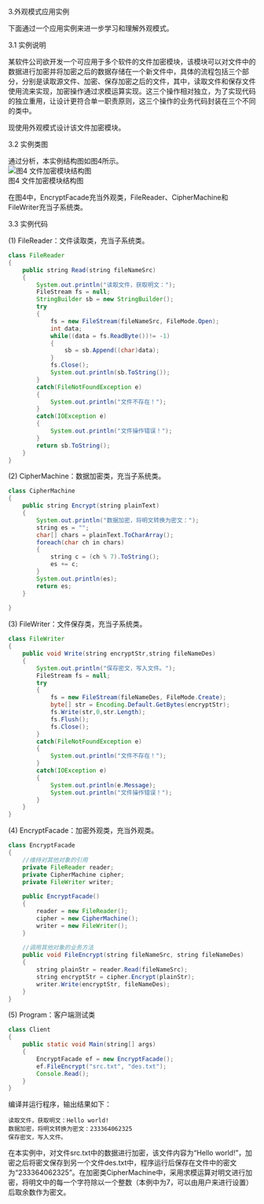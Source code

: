3.外观模式应用实例

下面通过一个应用实例来进一步学习和理解外观模式。  

3.1 实例说明

某软件公司欲开发一个可应用于多个软件的文件加密模块，该模块可以对文件中的数据进行加密并将加密之后的数据存储在一个新文件中，具体的流程包括三个部分，分别是读取源文件、加密、保存加密之后的文件，其中，读取文件和保存文件使用流来实现，加密操作通过求模运算实现。这三个操作相对独立，为了实现代码的独立重用，让设计更符合单一职责原则，这三个操作的业务代码封装在三个不同的类中。  

现使用外观模式设计该文件加密模块。

3.2 实例类图

通过分析，本实例结构图如图4所示。  
![图4 文件加密模块结构图](https://upload-images.jianshu.io/upload_images/5792176-f1c38344eb8efb17.jpg?imageMogr2/auto-orient/strip%7CimageView2/2/w/1240)  
图4 文件加密模块结构图  

在图4中，EncryptFacade充当外观类，FileReader、CipherMachine和FileWriter充当子系统类。  

3.3 实例代码

(1) FileReader：文件读取类，充当子系统类。  
```java
class FileReader  
{  
    public string Read(string fileNameSrc)   
    {  
        System.out.println("读取文件，获取明文：");  
        FileStream fs = null;  
        StringBuilder sb = new StringBuilder();  
        try  
        {  
            fs = new FileStream(fileNameSrc, FileMode.Open);  
            int data;  
            while((data = fs.ReadByte())!= -1)   
            {  
                sb = sb.Append((char)data);  
            }  
            fs.Close();  
            System.out.println(sb.ToString());  
        }  
        catch(FileNotFoundException e)   
        {  
            System.out.println("文件不存在！");  
        }  
        catch(IOException e)   
        {  
            System.out.println("文件操作错误！");  
        }  
        return sb.ToString();  
    }  
}  
```

(2) CipherMachine：数据加密类，充当子系统类。
```java
class CipherMachine  
{  
    public string Encrypt(string plainText)   
    {  
        System.out.println("数据加密，将明文转换为密文：");  
        string es = "";  
        char[] chars = plainText.ToCharArray();  
        foreach(char ch in chars)   
        {  
            string c = (ch % 7).ToString();  
            es += c;  
        }  
        System.out.println(es);  
        return es;  
    }  
    
}  
```

(3) FileWriter：文件保存类，充当子系统类。  
```java
class FileWriter  
{  
    public void Write(string encryptStr,string fileNameDes)   
    {  
        System.out.println("保存密文，写入文件。");  
        FileStream fs = null;  
        try  
        {  
            fs = new FileStream(fileNameDes, FileMode.Create);  
            byte[] str = Encoding.Default.GetBytes(encryptStr);  
            fs.Write(str,0,str.Length);  
            fs.Flush();  
            fs.Close();  
        }      
        catch(FileNotFoundException e)   
        {  
            System.out.println("文件不存在！");  
        }  
        catch(IOException e)   
        {  
            System.out.println(e.Message);  
            System.out.println("文件操作错误！");  
        }          
    }  
} 
```

(4) EncryptFacade：加密外观类，充当外观类。  
```java
class EncryptFacade  
{  
    //维持对其他对象的引用  
    private FileReader reader;  
    private CipherMachine cipher;  
    private FileWriter writer;  
    
    public EncryptFacade()  
    {  
        reader = new FileReader();  
        cipher = new CipherMachine();  
        writer = new FileWriter();  
    }  
    
    //调用其他对象的业务方法  
    public void FileEncrypt(string fileNameSrc, string fileNameDes)  
    {  
        string plainStr = reader.Read(fileNameSrc);  
        string encryptStr = cipher.Encrypt(plainStr);  
        writer.Write(encryptStr, fileNameDes);  
    }  
}  
```

(5) Program：客户端测试类  
```java
class Client  
{  
    public static void Main(string[] args)  
    {  
        EncryptFacade ef = new EncryptFacade();  
        ef.FileEncrypt("src.txt", "des.txt");  
        Console.Read();  
    }  
}  
```

编译并运行程序，输出结果如下：  
```
读取文件，获取明文：Hello world!
数据加密，将明文转换为密文：233364062325
保存密文，写入文件。
```

在本实例中，对文件src.txt中的数据进行加密，该文件内容为“Hello world!”，加密之后将密文保存到另一个文件des.txt中，程序运行后保存在文件中的密文为“233364062325”。在加密类CipherMachine中，采用求模运算对明文进行加密，将明文中的每一个字符除以一个整数（本例中为7，可以由用户来进行设置）后取余数作为密文。